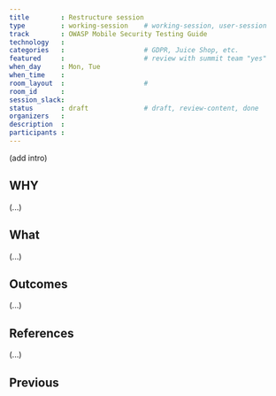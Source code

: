```yaml
---
title        : Restructure session
type         : working-session    # working-session, user-session
track        : OWASP Mobile Security Testing Guide
technology   :
categories   :                    # GDPR, Juice Shop, etc.
featured     :                    # review with summit team "yes"
when_day     : Mon, Tue
when_time    :
room_layout  :                    #
room_id      :
session_slack:
status       : draft              # draft, review-content, done
organizers   :
description  :
participants :
---
```



(add intro)

## WHY

(...)

## What

(...)

## Outcomes

(...)

## References

(...)


## Previous
